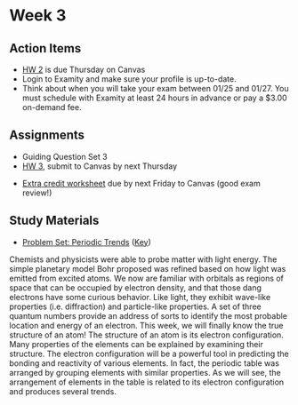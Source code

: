 # Week 3



## Action Items
* [HW 2](https://genchem.science.psu.edu/homework-2-houck) is due Thursday on Canvas
* Login to Examity and make sure your profile is up-to-date.
* Think about when you will take your exam between 01/25 and 01/27.  You must schedule with Examity at least 24 hours in advance or pay a $3.00 on-demand fee.


## Assignments
 
- Guiding Question Set 3
- [HW 3](https://genchem.science.psu.edu/homework-3-houck), submit to Canvas by next Thursday
* [Extra credit worksheet](https://media.ed.science.psu.edu/sites/media/ed/files/documents/pre_exam_1_extra_credit_worksheet_wc.pdf) due by next Friday to Canvas (good exam review!)

## Study Materials
- [Problem Set: Periodic Trends](https://media.ed.science.psu.edu/sites/media/ed/files/documents/periodic_trends.pdf) ([Key](https://media.ed.science.psu.edu/sites/media/ed/files/documents/periodic_trends_key.pdf))


Chemists and physicists were able to probe matter with light energy.  The simple planetary model Bohr proposed was refined based on how light was emitted from excited atoms.  We now are familiar with orbitals as regions of space that can be occupied by electron density, and that those dang electrons have some curious behavior. Like light, they exhibit wave-like properties (i.e. diffraction) and particle-like properties.   A set of three quantum numbers provide an address of sorts to identify the most probable location and energy of an electron.
This week, we will finally know the true structure of an atom!  The structure of an atom is its electron configuration.  Many properties of the elements can be explained by examining their structure.  The electron configuration will be a powerful tool in predicting the bonding and reactivity of various elements.
In fact, the periodic table was arranged by grouping elements with similar properties.  As we will see, the arrangement of elements in the table is related to its electron configuration and produces several trends.

